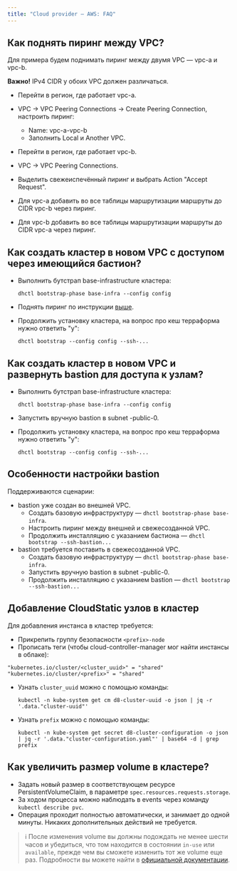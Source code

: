 ```yaml
---
title: "Cloud provider — AWS: FAQ"
---
```



## Как поднять пиринг между VPC?

Для примера будем поднимать пиринг между двумя VPC — vpc-a и vpc-b.

**Важно!**
IPv4 CIDR у обоих VPC должен различаться.

* Перейти в регион, где работает vpc-a.
* VPC -> VPC Peering Connections -> Create Peering Connection, настроить пиринг:

  * Name: vpc-a-vpc-b
  * Заполнить Local и Another VPC.

* Перейти в регион, где работает vpc-b.
* VPC -> VPC Peering Connections.
* Выделить свежеиспечённый пиринг и выбрать Action "Accept Request".
* Для vpc-a добавить во все таблицы маршрутизации маршруты до CIDR vpc-b через пиринг.
* Для vpc-b добавить во все таблицы маршрутизации маршруты до CIDR vpc-a через пиринг.


## Как создать кластер в новом VPC с доступом через имеющийся бастион?

* Выполнить бутстрап base-infrastructure кластера:

  ```shell
  dhctl bootstrap-phase base-infra --config config
  ```

* Поднять пиринг по инструкции [выше](#как-поднять-пиринг-между-vpc).
* Продолжить установку кластера, на вопрос про кеш терраформа нужно ответить "y":

  ```shell
  dhctl bootstrap --config config --ssh-...
  ```

## Как создать кластер в новом VPC и развернуть bastion для доступа к узлам?

* Выполнить бутстрап base-infrastructure кластера:

  ```shell
  dhctl bootstrap-phase base-infra --config config
  ```

* Запустить вручную bastion в subnet <prefix>-public-0.
* Продолжить установку кластера, на вопрос про кеш терраформа нужно ответить "y":

  ```shell
  dhctl bootstrap --config config --ssh-...
  ```

## Особенности настройки bastion

Поддерживаются сценарии:
* bastion уже создан во внешней VPC.
  * Создать базовую инфраструктуру — `dhctl bootstrap-phase base-infra`.
  * Настроить пиринг между внешней и свежесозданной VPC.
  * Продолжить инсталляцию с указанием бастиона — `dhctl bootstrap --ssh-bastion...`
* bastion требуется поставить в свежесозданной VPC.
  * Создать базовую инфраструктуру — `dhctl bootstrap-phase base-infra`.
  * Запустить вручную bastion в subnet <prefix>-public-0.
  * Продолжить инсталляцию с указанием bastion — `dhctl bootstrap --ssh-bastion...`

## Добавление CloudStatic узлов в кластер

Для добавления инстанса в кластер требуется:
  * Прикрепить группу безопасности `<prefix>-node`
  * Прописать теги (чтобы cloud-controller-manager мог найти инстансы в облаке):

  ```
  "kubernetes.io/cluster/<cluster_uuid>" = "shared"
  "kubernetes.io/cluster/<prefix>" = "shared"
  ```

  * Узнать `cluster_uuid` можно с помощью команды:

    ```shell
    kubectl -n kube-system get cm d8-cluster-uuid -o json | jq -r '.data."cluster-uuid"'
    ```

  * Узнать `prefix` можно с помощью команды:
    ```shell
    kubectl -n kube-system get secret d8-cluster-configuration -o json | jq -r '.data."cluster-configuration.yaml"' | base64 -d | grep prefix
    ```

## Как увеличить размер volume в кластере?

* Задать новый размер в соответствующем ресурсе PersistentVolumeClaim, в параметре `spec.resources.requests.storage`.
* За ходом процесса можно наблюдать в events через команду `kubectl describe pvc`.
* Операция проходит полностью автоматически, и занимает до одной минуты. Никаких дополнительных действий не требуется. 

> ℹ️ После изменения volume вы должны подождать не менее шести часов и убедиться, что том находится в состоянии `in-use` или `available`, прежде чем вы сможете изменить тот же volume еще раз. Подробности вы можете найти в [официальной документации](https://docs.aws.amazon.com/AWSEC2/latest/UserGuide/modify-volume-requirements.html).

